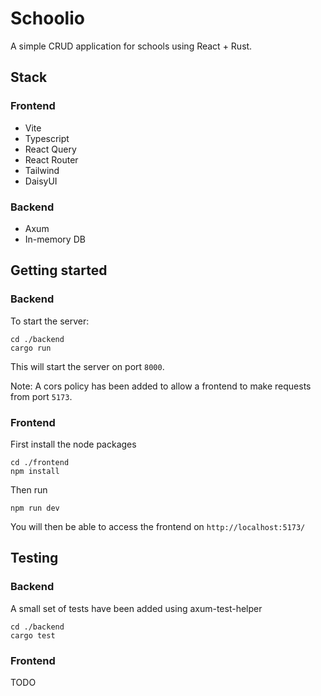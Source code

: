 # Schoolio

A simple CRUD application for schools using React + Rust.

## Stack

### Frontend

- Vite
- Typescript
- React Query
- React Router
- Tailwind
- DaisyUI

### Backend

- Axum
- In-memory DB

## Getting started

### Backend

To start the server:

```
cd ./backend
cargo run
```

This will start the server on port `8000`.

Note: A cors policy has been added to allow a frontend to make requests from port `5173`.

### Frontend

First install the node packages

```
cd ./frontend
npm install
```

Then run

```
npm run dev
```

You will then be able to access the frontend on `http://localhost:5173/`

## Testing

### Backend

A small set of tests have been added using axum-test-helper

```
cd ./backend
cargo test
```

### Frontend

TODO
